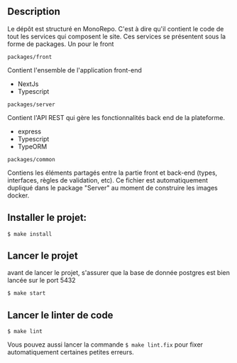 ## Description 

Le dépôt est structuré en MonoRepo. C'est à dire qu'il contient le code de tout les services qui composent le site. Ces services se présentent sous la forme de packages. Un pour le front 

`packages/front` 

Contient l'ensemble de l'application front-end
- NextJs
- Typescript


`packages/server`

Contient l'API REST qui gère les fonctionnalités back end de la plateforme.
- express
- Typescript
- TypeORM

`packages/common`

Contiens les éléments partagés entre la partie front et back-end (types, interfaces, règles de validation, etc). Ce fichier est automatiquement dupliqué dans le package "Server" au moment de construire les images docker.


## Installer le projet: 

```shell
$ make install
```

## Lancer le projet

avant de lancer le projet, s'assurer que la base de donnée postgres est bien lancée sur le port 5432

```shell
$ make start
```

## Lancer le linter de code

```shell
$ make lint
```

Vous pouvez aussi lancer la commande `$ make lint.fix` pour fixer automatiquement certaines petites erreurs.
